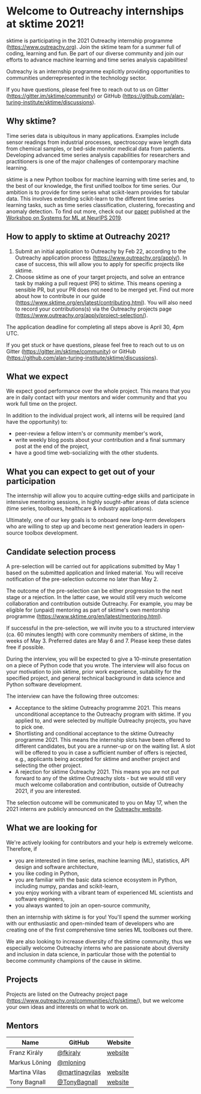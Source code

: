 # Welcome to Outreachy internships at sktime 2021!

sktime is participating in the 2021 Outreachy internship programme (https://www.outreachy.org). Join the sktime team for a summer full of coding, learning and fun. Be part of our diverse community and join our efforts to advance machine learning and time series analysis capabilities!

Outreachy is an internship programme explicitly providing opportunities to communities underrepresented in the technology sector.

If you have questions, please feel free to reach out to us on Gitter (https://gitter.im/sktime/community) or GitHub (https://github.com/alan-turing-institute/sktime/discussions). 

## Why sktime?
Time series data is ubiquitous in many applications. Examples include sensor readings from industrial processes, spectroscopy wave length data from chemical samples, or bed-side monitor medical data from patients. Developing advanced time series analysis capabilities for researchers and practitioners is one of the major challenges of contemporary machine learning. 

sktime is a new Python toolbox for machine learning with time series and, to the best of our knowledge, the first unified toolbox for time series. Our ambition is to provide for time series what scikit-learn provides for tabular data. This involves extending scikit-learn to the different time series learning tasks, such as time series classification, clustering, forecasting and anomaly detection. To find out more, check out our [paper](http://learningsys.org/neurips19/assets/papers/sktime_ml_systems_neurips2019.pdf) published at the [Workshop on Systems for ML at NeurIPS 2019](http://learningsys.org/neurips19/). 

## How to apply to sktime at Outreachy 2021?
1. Submit an initial application to Outreachy by Feb 22, according to the Outreachy application process (https://www.outreachy.org/apply/). In case of success, this will allow you to apply for specific projects like sktime.
2. Choose sktime as one of your target projects, and solve an entrance task by making a pull request (PR) to sktime. 
This means opening a sensible PR, but your PR does not need to be merged yet. 
Find out more about how to contribute in our guide (https://www.sktime.org/en/latest/contributing.html). You will also need to record your contributions(s) via the Outreachy projects page (https://www.outreachy.org/apply/project-selection/).

The application deadline for completing all steps above is April 30, 4pm UTC. 

If you get stuck or have questions, please feel free to reach out to us on Gitter (https://gitter.im/sktime/community) or GitHub (https://github.com/alan-turing-institute/sktime/discussions). 

## What we expect
We expect good performance over the whole project. This means that you are in daily contact with your mentors and wider community and that you work full time on the project. 

In addition to the individual project work, all interns will be required (and have the opportunity) to:

 * peer-review a fellow intern's or community member's work,
 * write weekly blog posts about your contribution and a final summary post at the end of the project,
 * have a good time web-socializing with the other students.

## What you can expect to get out of your participation

The internship will allow you to acquire cutting-edge skills and participate in intensive mentoring sessions, in highly sought-after areas of data science (time series, toolboxes, healthcare & industry applications). 

Ultimately, one of our key goals is to onboard new *long-term* developers who are willing to step up and become next generation leaders in open-source toolbox development.

## Candidate selection process
A pre-selection will be carried out for applications submitted by May 1 based on the submitted application and linked material. You will receive notification of the pre-selection outcome no later than May 2.

The outcome of the pre-selection can be either progression to the next stage or a rejection. In the latter case, we would still very much welcome collaboration and contribution outside Outreachy. For example, you may be eligible for (unpaid) mentoring as part of sktime's own mentorship programme (https://www.sktime.org/en/latest/mentoring.html).

If successful in the pre-selection, we will invite you to a structured interview (ca. 60 minutes length) with core community members of sktime, in the weeks of May 3.
Preferred dates are May 6 and 7. Please keep these dates free if possible.

During the interview, you will be expected to give a 10-minute presentation on a piece of Python code that you wrote. The interview will also focus on your motivation to join sktime, prior work experience, suitability for the specified project, and general technical background in data science and Python software development. 

The interview can have the following three outcomes:
* Acceptance to the sktime Outreachy programme 2021. This means unconditional acceptance to the Outreachy program with sktime. If you applied to, and were selected by multiple Outreachy projects, you have to pick one.
* Shortlisting and conditional acceptance to the sktime Outreachy programme 2021. This means the internship slots have been offered to different candidates, but you are a runner-up or on the waiting list. A slot will be offered to you in case a sufficient number of offers is rejected, e.g., applicants being accepted for sktime and another project and selecting the other project.
* A rejection for sktime Outreachy 2021. This means you are not put forward to any of the sktime Outreachy slots - but we would still very much welcome collaboration and contribution, outside of Outreachy 2021, if you are interested.

The selection outcome will be communicated to you on May 17, when the 2021 interns are publicly announced on the [Outreachy website](https://www.outreachy.org/alums/).

## What we are looking for

We're actively looking for contributors and your help is extremely welcome. Therefore, if
 * you are interested in time series, machine learning (ML), statistics, API design and software architecture,
 * you like coding in Python,
 * you are familiar with the basic data science ecosystem in Python, including numpy, pandas and scikit-learn, 
 * you enjoy working with a vibrant team of experienced ML scientists and software engineers,
 * you always wanted to join an open-source community,

then an internship with sktime is for you! You'll spend the summer working with our enthusiastic and open-minded team of developers who are creating one of the first comprehensive time series ML toolboxes out there.

We are also looking to increase diversity of the sktime community, thus we especially welcome Outreachy interns who are passionate about diversity and inclusion in data science, in particular those with the potential to become community champions of the cause in sktime.

## Projects
Projects are listed on the Outreachy project page (https://www.outreachy.org/communities/cfp/sktime/), but we welcome your own ideas and interests on what to work on.

## Mentors

| Name  | GitHub | Website |
|---|---|---|
| Franz Király | [@fkiraly](https://github.com/fkiraly) | [website](https://www.ucl.ac.uk/statistics/people/franz-kiraly) |
| Markus Löning   | [@mloning](https://github.com/mloning) | | 
| Martina Vilas | [@martinagvilas](https://github.com/martinagvilas) | [website](https://martinagvilas.github.io) | 
| Tony Bagnall | [@TonyBagnall](https://github.com/TonyBagnall) | [website](http://www.timeseriesclassification.com/index.php)  |
